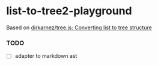 list-to-tree2-playground
========================
Based on [dirkarnez/tree.js: Converting list to tree structure](https://github.com/dirkarnez/tree.js)

### TODO
- [ ] adapter to markdown ast
